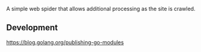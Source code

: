 
A simple web spider that allows additional processing as the site is crawled.


## Development

<https://blog.golang.org/publishing-go-modules>
